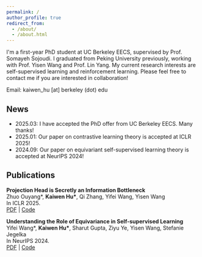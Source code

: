 ```yaml
---
permalink: /
author_profile: true
redirect_from: 
  - /about/
  - /about.html
---
```


I'm a first-year PhD student at UC Berkeley EECS, supervised by Prof. Somayeh Sojoudi. I graduated from Peking University previously, working with Prof. Yisen Wang and Prof. Lin Yang. My current research interests are self-supervised learning and reinforcement learning. Please feel free to contact me if you are interested in collaboration!

Email: kaiwen_hu [at] berkeley (dot) edu


## News
- 2025.03: I have accepted the PhD offer from UC Berkeley EECS. Many thanks!
- 2025.01: Our paper on contrastive learning theory is accepted at ICLR 2025!
- 2024.09: Our paper on equivariant self-supervised learning theory is accepted at NeurIPS 2024!

## Publications
__Projection Head is Secretly an Information Bottleneck__  
Zhuo Ouyang*, __Kaiwen Hu*__, Qi Zhang, Yifei Wang, Yisen Wang  
In ICLR 2025.  
[PDF](https://arxiv.org/abs/2503.00507) | [Code](https://github.com/PKU-ML/Projector_Theory)

__Understanding the Role of Equivariance in Self-supervised Learning__  
Yifei Wang*, __Kaiwen Hu*__, Sharut Gupta, Ziyu Ye, Yisen Wang, Stefanie Jegelka  
In NeurIPS 2024.  
[PDF](https://arxiv.org/abs/2411.06508) | [Code](https://github.com/kaotty/Understanding-ESSL)


